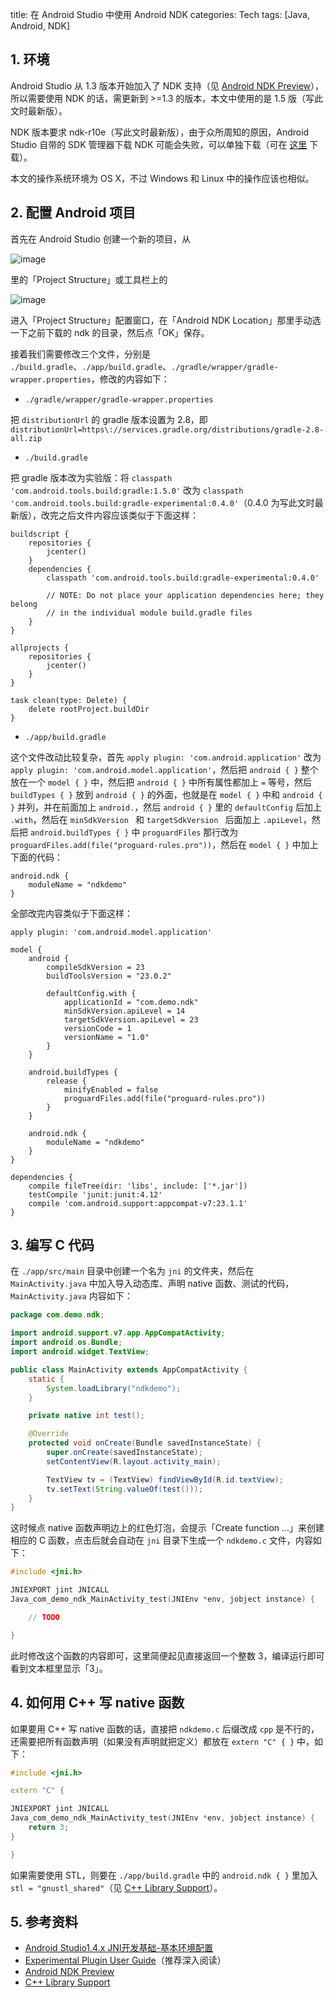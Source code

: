 title: 在 Android Studio 中使用 Android NDK
categories: Tech
tags: [Java, Android, NDK]

## 1. 环境

Android Studio 从 1.3 版本开始加入了 NDK 支持（见 [Android NDK Preview](http://tools.android.com/tech-docs/android-ndk-preview)），所以需要使用 NDK 的话，需更新到 >=1.3 的版本，本文中使用的是 1.5 版（写此文时最新版）。

NDK 版本要求 ndk-r10e（写此文时最新版），由于众所周知的原因，Android Studio 自带的 SDK 管理器下载 NDK 可能会失败，可以单独下载（可在 [这里](http://www.androiddevtools.cn/#ndk) 下载）。

本文的操作系统环境为 OS X，不过 Windows 和 Linux 中的操作应该也相似。

## 2. 配置 Android 项目

首先在 Android Studio 创建一个新的项目，从

![image](https://o33x5shzt.qnssl.com/16-2-7/22492684.jpg)

里的「Project Structure」或工具栏上的

![image](https://o33x5shzt.qnssl.com/16-2-7/14635854.jpg)

进入「Project Structure」配置窗口，在「Android NDK Location」那里手动选一下之前下载的 ndk 的目录，然后点「OK」保存。

接着我们需要修改三个文件，分别是 `./build.gradle`、`./app/build.gradle`、`./gradle/wrapper/gradle-wrapper.properties`，修改的内容如下：

- `./gradle/wrapper/gradle-wrapper.properties`

把 `distributionUrl` 的 gradle 版本设置为 2.8，即 `distributionUrl=https\://services.gradle.org/distributions/gradle-2.8-all.zip`

- `./build.gradle`

把 gradle 版本改为实验版：将 `classpath 'com.android.tools.build:gradle:1.5.0'` 改为 `classpath 'com.android.tools.build:gradle-experimental:0.4.0'`（0.4.0 为写此文时最新版），改完之后文件内容应该类似于下面这样：

```
buildscript {
    repositories {
        jcenter()
    }
    dependencies {
        classpath 'com.android.tools.build:gradle-experimental:0.4.0'

        // NOTE: Do not place your application dependencies here; they belong
        // in the individual module build.gradle files
    }
}

allprojects {
    repositories {
        jcenter()
    }
}

task clean(type: Delete) {
    delete rootProject.buildDir
}
```

- `./app/build.gradle`

这个文件改动比较复杂，首先 `apply plugin: 'com.android.application'` 改为 `apply plugin: 'com.android.model.application'`，然后把 `android { }` 整个放在一个 `model { }` 中，然后把 `android { }` 中所有属性都加上 `=` 等号，然后 `buildTypes { }` 放到 `android { }` 的外面，也就是在 `model { }` 中和 `android { }` 并列，并在前面加上 `android.`，然后 `android { }` 里的 `defaultConfig` 后加上 `.with`，然后在 `minSdkVersion ` 和 `targetSdkVersion ` 后面加上 `.apiLevel`，然后把 `android.buildTypes { }` 中 `proguardFiles` 那行改为 `proguardFiles.add(file("proguard-rules.pro"))`，然后在 `model { }` 中加上下面的代码：

```
android.ndk {
    moduleName = "ndkdemo"
}
```

全部改完内容类似于下面这样：

```
apply plugin: 'com.android.model.application'

model {
    android {
        compileSdkVersion = 23
        buildToolsVersion = "23.0.2"

        defaultConfig.with {
            applicationId = "com.demo.ndk"
            minSdkVersion.apiLevel = 14
            targetSdkVersion.apiLevel = 23
            versionCode = 1
            versionName = "1.0"
        }
    }

    android.buildTypes {
        release {
            minifyEnabled = false
            proguardFiles.add(file("proguard-rules.pro"))
        }
    }

    android.ndk {
        moduleName = "ndkdemo"
    }
}

dependencies {
    compile fileTree(dir: 'libs', include: ['*.jar'])
    testCompile 'junit:junit:4.12'
    compile 'com.android.support:appcompat-v7:23.1.1'
}
```

## 3. 编写 C 代码

在 `./app/src/main` 目录中创建一个名为 `jni` 的文件夹，然后在 `MainActivity.java` 中加入导入动态库、声明 native 函数、测试的代码，`MainActivity.java` 内容如下：

```java
package com.demo.ndk;

import android.support.v7.app.AppCompatActivity;
import android.os.Bundle;
import android.widget.TextView;

public class MainActivity extends AppCompatActivity {
    static {
        System.loadLibrary("ndkdemo");
    }

    private native int test();

    @Override
    protected void onCreate(Bundle savedInstanceState) {
        super.onCreate(savedInstanceState);
        setContentView(R.layout.activity_main);

        TextView tv = (TextView) findViewById(R.id.textView);
        tv.setText(String.valueOf(test()));
    }
}
```

这时候点 native 函数声明边上的红色灯泡，会提示「Create function ...」来创建相应的 C 函数，点击后就会自动在 `jni` 目录下生成一个 `ndkdemo.c` 文件，内容如下：

```c
#include <jni.h>

JNIEXPORT jint JNICALL
Java_com_demo_ndk_MainActivity_test(JNIEnv *env, jobject instance) {

    // TODO

}
```

此时修改这个函数的内容即可，这里简便起见直接返回一个整数 3，编译运行即可看到文本框里显示「3」。

## 4. 如何用 C++ 写 native 函数

如果要用 C++ 写 native 函数的话，直接把 `ndkdemo.c` 后缀改成 `cpp` 是不行的，还需要把所有函数声明（如果没有声明就把定义）都放在 `extern "C" { }` 中，如下：

```cpp
#include <jni.h>

extern "C" {

JNIEXPORT jint JNICALL
Java_com_demo_ndk_MainActivity_test(JNIEnv *env, jobject instance) {
    return 3;
}

}
```

如果需要使用 STL，则要在 `./app/build.gradle` 中的 `android.ndk { }` 里加入 `stl = "gnustl_shared"`（见 [C++ Library Support](http://developer.android.com/intl/zh-cn/ndk/guides/cpp-support.html)）。

## 5. 参考资料

- [Android Studio1.4.x JNI开发基础-基本环境配置](http://www.cnblogs.com/zhuyp1015/p/4976116.html)
- [Experimental Plugin User Guide](http://tools.android.com/tech-docs/new-build-system/gradle-experimental)（推荐深入阅读）
- [Android NDK Preview](http://tools.android.com/tech-docs/android-ndk-preview)
- [C++ Library Support](http://developer.android.com/intl/zh-cn/ndk/guides/cpp-support.html)
